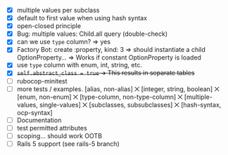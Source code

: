 - [x] multiple values per subclass
- [x] default to first value when using hash syntax
- [x] open-closed principle
- [x] Bug: multiple values: Child.all query (double-check)
- [x] can we use `type` column? => yes
- [x] Factory Bot: create :property, kind: 3 => should instantiate a child OptionProperty… => Works if constant OptionProperty is loaded
- [x] use `type` column with enum, int, string, etc.
- [x] ~~`self.abstract_class = true` ➔ This results in separate tables~~
- [ ] rubocop-minitest
- [ ] more tests / examples. [alias, non-alias] ⨉ [integer, string, boolean] ⨉ [enum, non-enum] ⨉ [type-column, non-type-column] ⨉ [multiple-values, single-values] ⨉ [subclasses, subsubclasses] ⨉ [hash-syntax, ocp-syntax]
- [ ] Documentation
- [ ] test permitted attributes
- [ ] scoping… should work OOTB
- [ ] Rails 5 support (see rails-5 branch)
